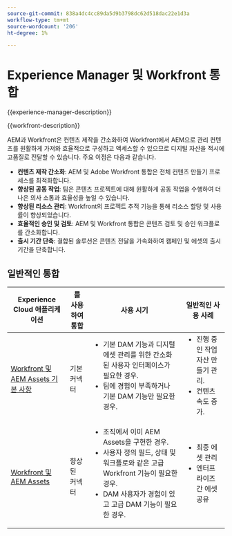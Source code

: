 ```yaml
---
source-git-commit: 838a4dc4cc89da5d9b3798dc62d518dac22e1d3a
workflow-type: tm+mt
source-wordcount: '206'
ht-degree: 1%

---
```



# Experience Manager 및 Workfront 통합

{{experience-manager-description}}

{{workfront-description}}

AEM과 Workfront은 컨텐츠 제작을 간소화하여 Workfront에서 AEM으로 관리 컨텐츠를 원활하게 가져와 효율적으로 구성하고 액세스할 수 있으므로 디지털 자산을 적시에 고품질로 전달할 수 있습니다. 주요 이점은 다음과 같습니다.

+ **컨텐츠 제작 간소화**: AEM 및 Adobe Workfront 통합은 전체 컨텐츠 만들기 프로세스를 최적화합니다.
+ **향상된 공동 작업**: 팀은 콘텐츠 프로젝트에 대해 원활하게 공동 작업을 수행하여 더 나은 의사 소통과 효율성을 높일 수 있습니다.
+ **향상된 리소스 관리**: Workfront의 프로젝트 추적 기능을 통해 리소스 할당 및 사용률이 향상되었습니다.
+ **효율적인 승인 및 검토**: AEM 및 Workfront 통합은 콘텐츠 검토 및 승인 워크플로를 간소화합니다.
+ **출시 기간 단축**: 결합된 솔루션은 콘텐츠 전달을 가속화하여 캠페인 및 에셋의 출시 기간을 단축합니다.

## 일반적인 통합

<table>
    <thead>
        <tr>
            <th>Experience Cloud 애플리케이션</th>
            <th>를 사용하여 통합</th>
            <th>사용 시기</th>
            <th>일반적인 사용 사례</th>
        </tr>
    </thead>
    <tbody>
        <tr>
            <td><a href="https://experienceleague.adobe.com/docs/experience-manager-learn/assets-essentials/workfront/configure.html" target="_blank" rel="noreferrer">Workfront 및 AEM Assets 기본 사항</a></td>
            <td>기본 커넥터</td>
            <td>
              <ul style="margin-top: 0;">
                <li>기본 DAM 기능과 디지털 에셋 관리를 위한 간소화된 사용자 인터페이스가 필요한 경우.</li>
                <li>팀에 경험이 부족하거나 기본 DAM 기능만 필요한 경우.</li>
              </ul>
            </td>
            <td>
                <ul style="margin-top: 0;">
                  <li>진행 중인 작업 자산 만들기 관리.</li>
                  <li>컨텐츠 속도 증가.</li>
                </ul>
            </td>
        </tr>
        <tr>
            <td><a href="https://experienceleague.adobe.com/docs/experience-manager-learn/assets/workfront/enhanced-connector/aem-experts-series/overview.html" target="_blank" rel="noreferrer">Workfront 및 AEM Assets</a></td>
            <td>향상된 커넥터</td>
            <td>
                <ul style="margin-top: 0;">
                    <li>조직에서 이미 AEM Assets을 구현한 경우.</li>
                    <li>사용자 정의 필드, 상태 및 워크플로와 같은 고급 Workfront 기능이 필요한 경우.</li>
                    <li>DAM 사용자가 경험이 있고 고급 DAM 기능이 필요한 경우.</li>
                </ul>
            </td>
            <td>
              <ul style="margin-top: 0;">
                <li>최종 에셋 관리</li>
                <li>엔터프라이즈 간 에셋 공유</li>
              </ul>
            </td>
        </tr>
    </tbody>          
</table>
